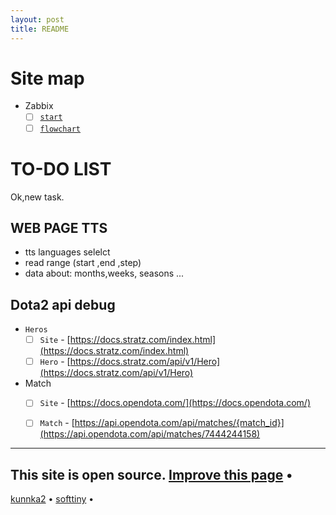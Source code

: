 ```yaml
---
layout: post
title: README
---
```


# Site map
- Zabbix
  - [ ] [`start`](./zabbix/start)
  - [ ] [`flowchart`](./zabbix/flowchart)

# TO-DO LIST

Ok,new task.


##  WEB PAGE TTS 
- tts languages selelct
- read range (start ,end ,step)
- data about: months,weeks, seasons ...

## Dota2 api debug


- `Heros`
  - [ ] `Site` - [https://docs.stratz.com/index.html](https://docs.stratz.com/index.html)
  - [ ] `Hero` - [https://docs.stratz.com/api/v1/Hero](https://docs.stratz.com/api/v1/Hero)
- Match
  - [ ] `Site` - [https://docs.opendota.com/](https://docs.opendota.com/)
  - [ ] `Match` - [https://api.opendota.com/api/matches/{match_id}](https://api.opendota.com/api/matches/7444244158)


---
This site is open source. [Improve this page](https://github.com/softtiny/softtiny.github.io/edit/master/README.md) •
---
[kunnka2](https://kunkka2.github.io) •
[softtiny](https://kunkka2.github.io) •